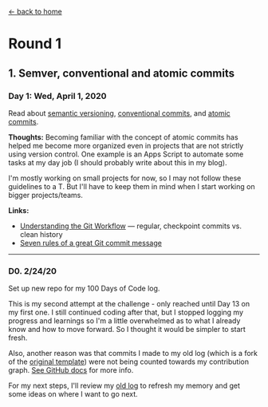 ---
---
[← back to home](README.md)

# Round 1

## 1. Semver, conventional and atomic commits

### Day 1: Wed, April 1, 2020

Read about [semantic versioning](https://semver.org/), [conventional commits](https://www.conventionalcommits.org/), and [atomic commits](https://www.freshconsulting.com/atomic-commits/).

**Thoughts:** Becoming familiar with the concept of atomic commits has helped me become more organized even in projects that are not strictly using version control. One example is an Apps Script to automate some tasks at my day job (I should probably write about this in my blog).

I'm mostly working on small projects for now, so I may not follow these guidelines to a T. But I'll have to keep them in mind when I start working on bigger projects/teams.

**Links:**
- [Understanding the Git Workflow](https://sandofsky.com/workflow/git-workflow/) &mdash; regular, checkpoint commits vs. clean history
- [Seven rules of a great Git commit message](https://chris.beams.io/posts/git-commit/#seven-rules)

* * *

### D0. 2/24/20

Set up new repo for my 100 Days of Code log.

This is my second attempt at the challenge - only reached until Day 13 on my first one. I still continued coding after that, but I stopped logging my progress and learnings so I'm a little overwhelmed as to what I already know and how to move forward. So I thought it would be simpler to start fresh.

Also, another reason was that commits I made to my old log (which is a fork of the [original template](https://github.com/kallaway/100-days-of-code)) were not being counted towards my contribution graph. [See GitHub docs](https://help.github.com/en/github/setting-up-and-managing-your-github-profile/why-are-my-contributions-not-showing-up-on-my-profile#commit-was-made-in-a-fork) for more info.

For my next steps, I'll review my [old log](https://github.com/joshjavier/OLD-100-days-of-code/blob/master/log.md) to refresh my memory and get some ideas on where I want to go next.